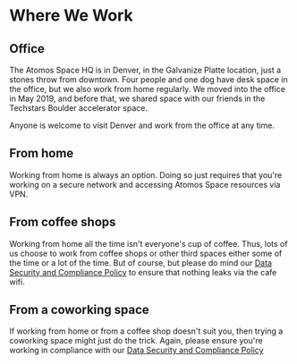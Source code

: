 # Where We Work

## Office

The Atomos Space HQ is in Denver, in the Galvanize Platte location, just a stones throw from downtown. Four people and one dog have desk space in the office, but we also work from home regularly. We moved into the office in May 2019, and before that, we shared space with our friends in the Techstars Boulder accelerator space.

Anyone is welcome to visit Denver and work from the office at any time.

## From home

Working from home is always an option. Doing so just requires that you're working on a secure network and accessing Atomos Space resources via VPN.

## From coffee shops

Working from home all the time isn't everyone's cup of coffee. Thus, lots of us choose to work from coffee shops or other third spaces either some of the time or a lot of the time. But of course, but please do mind our [Data Security and Compliance Policy](https://github.com/joeminock/Atomos_Space_Handbook/blob/master/atomos-data-security-and-compliance.md) to ensure that nothing leaks via the cafe wifi.

## From a coworking space

If working from home or from a coffee shop doesn't suit you, then trying a coworking space might just do the trick. Again, please ensure you're working in compliance with our [Data Security and Compliance Policy](https://github.com/joeminock/Atomos_Space_Handbook/blob/master/atomos-data-security-and-compliance.md)
